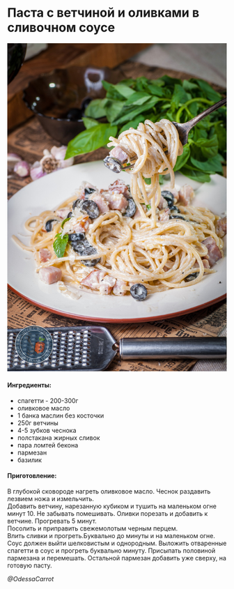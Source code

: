 # Паста с ветчиной и оливками в сливочном соусе

![](../../pics/0f844b87f8d1e26e3d0e0.jpg)

#### Ингредиенты:

* спагетти - 200-300г
* оливковое масло
* 1 банка маслин без косточки
* 250г ветчины
* 4-5 зубков чеснока
* полстакана жирных сливок
* пара ломтей бекона
* пармезан
* базилик

#### Приготовление:

В глубокой сковороде нагреть оливковое масло. Чеснок раздавить лезвием ножа и измельчить.  
Добавить ветчину, нарезанную кубиком и тушить на маленьком огне минут 10. Не забывать помешивать. 
Оливки порезать и добавить к ветчине. Прогревать 5 минут.  
Посолить и приправить свежемолотым черным перцем.  
Влить сливки и прогреть.Буквально до минуты и на маленьком огне. Соус должен выйти шелковистым и однородным. 
Выложить отваренные спагетти в соус и прогреть буквально минуту. Присыпать половиной пармезана и перемешать. Остальной пармезан добавить уже сверху, на готовую пасту.

*@OdessaCarrot*


